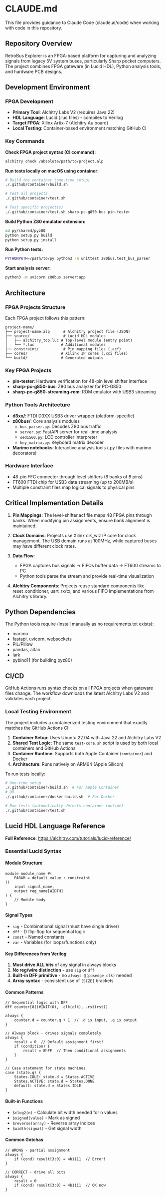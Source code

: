 # CLAUDE.md

This file provides guidance to Claude Code (claude.ai/code) when working with code in this repository.

## Repository Overview

RetroBus Explorer is an FPGA-based platform for capturing and analyzing signals from legacy 5V system buses, particularly Sharp pocket computers. The project combines FPGA gateware (in Lucid HDL), Python analysis tools, and hardware PCB designs.

## Development Environment

### FPGA Development
- **Primary Tool**: Alchitry Labs V2 (requires Java 22)
- **HDL Language**: Lucid (.luc files) - compiles to Verilog
- **Target FPGA**: Xilinx Artix-7 (Alchitry Au board)
- **Local Testing**: Container-based environment matching GitHub CI

### Key Commands

**Check FPGA project syntax (CI command):**
```bash
alchitry check /absolute/path/to/project.alp
```

**Run tests locally on macOS using container:**
```bash
# Build the container (one-time setup)
./.github/container/build.sh

# Test all projects
./.github/container/test.sh

# Test specific project(s)
./.github/container/test.sh sharp-pc-g850-bus pin-tester
```

**Build Python Z80 emulator extension:**
```bash
cd py/shared/pyz80
python setup.py build
python setup.py install
```

**Run Python tests:**
```bash
PYTHONPATH=/path/to/py python3 -m unittest z80bus.test_bus_parser
```

**Start analysis server:**
```bash
python3 -m uvicorn z80bus.server:app
```

## Architecture

### FPGA Projects Structure
Each FPGA project follows this pattern:
```
project-name/
├── project-name.alp      # Alchitry project file (JSON)
├── source/               # Lucid HDL modules
│   ├── alchitry_top.luc # Top-level module (entry point)
│   └── *.luc            # Additional modules
├── constraint/           # Pin mapping files (.acf)
├── cores/               # Xilinx IP cores (.xci files)
└── build/               # Generated outputs
```

### Key FPGA Projects
- **pin-tester**: Hardware verification for 48-pin level shifter interface
- **sharp-pc-g850-bus**: Z80 bus analyzer for PC-G850
- **sharp-pc-g850-streaming-rom**: ROM emulator with USB3 streaming

### Python Tools Architecture
- **d3xx/**: FTDI D3XX USB3 driver wrapper (platform-specific)
- **z80bus/**: Core analysis modules
  - `bus_parser.py`: Decodes Z80 bus traffic
  - `server.py`: FastAPI server for real-time analysis
  - `sed1560.py`: LCD controller interpreter
  - `key_matrix.py`: Keyboard matrix decoder
- **Marimo notebooks**: Interactive analysis tools (.py files with marimo decorators)

### Hardware Interface
- 48-pin FFC connector through level shifters (6 banks of 8 pins)
- FT600 FTDI chip for USB3 data streaming (up to 200MB/s)
- Multiple constraint files map logical signals to physical pins

## Critical Implementation Details

1. **Pin Mappings**: The level-shifter.acf file maps 48 FPGA pins through banks. When modifying pin assignments, ensure bank alignment is maintained.

2. **Clock Domains**: Projects use Xilinx clk_wiz IP core for clock management. The USB domain runs at 100MHz, while captured buses may have different clock rates.

3. **Data Flow**: 
   - FPGA captures bus signals → FIFOs buffer data → FT600 streams to PC
   - Python tools parse the stream and provide real-time visualization

4. **Alchitry Components**: Projects reuse standard components like reset_conditioner, uart_rx/tx, and various FIFO implementations from Alchitry's library.

## Python Dependencies

The Python tools require (install manually as no requirements.txt exists):
- marimo
- fastapi, uvicorn, websockets
- PIL/Pillow
- pandas, altair
- lark
- pybind11 (for building pyz80)

## CI/CD

GitHub Actions runs syntax checks on all FPGA projects when gateware files change. The workflow downloads the latest Alchitry Labs V2 and validates each project.

### Local Testing Environment

The project includes a containerized testing environment that exactly matches the GitHub Actions CI:

1. **Container Setup**: Uses Ubuntu 22.04 with Java 22 and Alchitry Labs V2
2. **Shared Test Logic**: The same `test-core.sh` script is used by both local containers and GitHub Actions
3. **Container Runtime**: Supports both Apple Container (`container`) and Docker
4. **Architecture**: Runs natively on ARM64 (Apple Silicon)

To run tests locally:
```bash
# One-time setup
./.github/container/build.sh  # For Apple Container
# OR
./.github/container/docker-build.sh  # For Docker

# Run tests (automatically detects container runtime)
./.github/container/test.sh
```

## Lucid HDL Language Reference

**Full Reference**: https://alchitry.com/tutorials/lucid-reference/

### Essential Lucid Syntax

#### Module Structure
```lucid
module module_name #(
    PARAM = default_value : constraint
)(
    input signal_name,
    output reg_name[WIDTH]
) {
    // Module body
}
```

#### Signal Types
- `sig` - Combinational signal (must have single driver)
- `dff` - D flip-flop for sequential logic
- `const` - Named constants
- `var` - Variables (for loops/functions only)

#### Key Differences from Verilog
1. **Must drive ALL bits** of any signal in always blocks
2. **No reg/wire distinction** - use `sig` or `dff`
3. **Built-in DFF primitive** - no `always @(posedge clk)` needed
4. **Array syntax** - consistent use of `[SIZE]` brackets

#### Common Patterns
```lucid
// Sequential logic with DFF
dff counter[8](#INIT(0), .clk(clk), .rst(rst))

always {
    counter.d = counter.q + 1  // .d is input, .q is output
}

// Always block - drives signals completely
always {
    result = 0  // Default assignment first!
    if (condition) {
        result = 8hFF  // Then conditional assignments
    }
}

// Case statement for state machines
case (state.q) {
    States.IDLE: state.d = States.ACTIVE
    States.ACTIVE: state.d = States.DONE
    default: state.d = States.IDLE
}
```

#### Built-in Functions
- `$clog2(n)` - Calculate bit width needed for n values
- `$signed(value)` - Mark as signed
- `$reverse(array)` - Reverse array indices
- `$width(signal)` - Get signal width

#### Common Gotchas
```lucid
// WRONG - partial assignment
always {
    if (cond) result[3:0] = 4b1111  // Error!
}

// CORRECT - drive all bits
always {
    result = 0
    if (cond) result[3:0] = 4b1111  // OK now
}
```